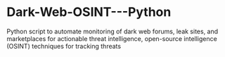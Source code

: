 # Dark-Web-OSINT---Python
Python script to automate monitoring of dark web forums, leak sites, and marketplaces for actionable threat intelligence, open-source intelligence (OSINT) techniques for tracking threats
